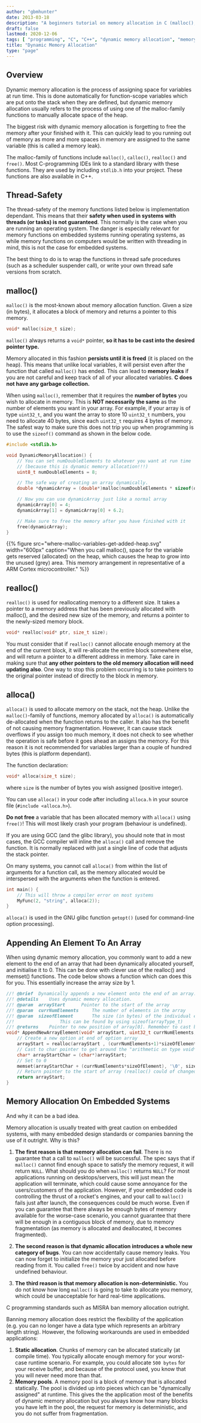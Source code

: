 ```yaml
---
author: "gbmhunter"
date: 2013-03-18
description: "A beginners tutorial on memory allocation in C (malloc(), free(), e.t.c.) for embedded systems."
draft: false
lastmod: 2020-12-06
tags: [ "programming", "C", "C++", "dynamic memory allocation", "memory", "allocation", "malloc()", "realloc", "calloc()", "alloca()", "free()", "MISRA", "memory pools", "stack", "heap", "GCC", "static allocation", "memory leak" ]
title: "Dynamic Memory Allocation"
type: "page"
---
```


## Overview

Dynamic memory allocation is the process of assigning space for variables at run time. This is done automatically for function-scope variables which are put onto the stack when they are defined, but dynamic memory allocation usually refers to the process of using one of the malloc-family functions to manually allocate space of the heap.

The biggest risk with dynamic memory allocation is forgetting to free the memory after your finished with it. This can quickly lead to you running out of memory as more and more spaces in memory are assigned to the same variable (this is called a memory leak).

The malloc-family of functions include `malloc()`, `calloc()`, `realloc()` and `free()`. Most C-programming IDEs link to a standard library with these functions. They are used by including `stdlib.h` into your project. These functions are also available in C++.

## Thread-Safety

The thread-safety of the memory functions listed below is implementation dependant. This means that their **safety when used in systems with threads (or tasks) is not guaranteed**. This normally is the case when you are running an operating system. The danger is especially relevant for memory functions on embedded systems running operating systems, as while memory functions on computers would be written with threading in mind, this is not the case for embedded systems.

The best thing to do is to wrap the functions in thread safe procedures (such as a scheduler suspender call), or write your own thread safe versions from scratch.

## malloc()

`malloc()` is the most-known about memory allocation function. Given a size (in bytes), it allocates a block of memory and returns a pointer to this memory.

```c
void* malloc(size_t size);
```

`malloc()` always returns a `void*` pointer, **so it has to be cast into the desired pointer type.**

Memory allocated in this fashion **persists until it is freed** (it is placed on the heap). This means that unlike local variables, it will persist even after the function that called `malloc()` has ended. This can lead to **memory leaks** if you are not careful and keep track of all of your allocated variables. **C does not have any garbage collection.**

When using `malloc()`, remember that it requires the **number of bytes** you wish to allocate in memory. This is **NOT necessarily the same** as the number of elements you want in your array. For example, if your array is of type `uint32_t`, and you want the array to store 10 `uint32_t` numbers, you need to allocate 40 bytes, since each `uint32_t` requires 4 bytes of memory. The safest way to make sure this does not trip you up when programming is to use the `sizeof()` command as shown in the below code.

```c    
#include <stdlib.h>

void DynamicMemoryAllocation() {
    // You can set numDoubleElements to whatever you want at run time
    // (because this is dynamic memory allocation!!!)
    uint8_t numDoubleElements = 8;

    // The safe way of creating an array dynamically.
    double *dynamicArray = (double*)malloc(numDoubleElements * sizeof(dynamicArray));

    // Now you can use dynamicArray just like a normal array
    dynamicArray[0] = 4;
    dynamicArray[1] = dynamicArray[0] + 6.2;

    // Make sure to free the memory after you have finished with it
    free(dynamicArray);
}
```

{{% figure src="where-malloc-variables-get-added-heap.svg" width="600px" caption="When you call malloc(), space for the variable gets reserved (allocated) on the heap, which causes the heap to grow into the unused (grey) area. This memory arrangement in representative of a ARM Cortex microcontroller." %}}

## realloc()

`realloc()` is used for reallocating memory to a different size. It takes a pointer to a memory address that has been previously allocated with malloc(), and the desired new size of the memory, and returns a pointer to the newly-sized memory block.

```c
void* realloc(void* ptr, size_t size);
```

You must consider that if `realloc()` cannot allocate enough memory at the end of the current block, it will re-allocate the entire block somewhere else, and will return a pointer to a different address in memory. Take care in making sure that **any other pointers to the old memory allocation will need updating also**. One way to stop this problem occurring is to take pointers to the original pointer instead of directly to the block in memory.

## alloca()

`alloca()` is used to allocate memory on the stack, not the heap. Unlike the `malloc()`-family of functions, memory allocated by `alloca()` is automatically de-allocated when the function returns to the caller. It also has the benefit of not causing memory fragmentation. However, it can cause stack overflows if you assign too much memory, it does not check to see whether the operation is safe before it goes ahead an assigns the memory. For this reason it is not recommended for variables larger than a couple of hundred bytes (this is platform dependant).

The function declaration:

```c
void* alloca(size_t size);
```

where `size` is the number of bytes you wish assigned (positive integer).

You can use `alloca()` in your code after including `alloca.h` in your source file (`#include <alloca.h>`).

**Do not free** a variable that has been allocated memory with `alloca()` using `free()`! This will most likely crash your program (behaviour is undefined).

If you are using GCC (and the glibc library), you should note that in most cases, the GCC compiler will inline the `alloca()` call and remove the function. It is normally replaced with just a single line of code that adjusts the stack pointer.

On many systems, you cannot call `alloca()` from within the list of arguments for a function call, as the memory allocated would be interspersed with the arguments when the function is entered.

```c
int main() {
    // This will throw a compiler error on most systems
    MyFunc(2, "string", alloca(2));
}
```

`alloca()` is used in the GNU glibc function `getopt()` (used for command-line option processing).

## Appending An Element To An Array

When using dynamic memory allocation, you commonly want to add a new element to the end of an array that had been dynamically allocated yourself, and initialise it to 0. This can be done with clever use of the realloc() and memset() functions. The code below shows a function which can does this for you. This essentially increase the array size by 1.

```c    
//! @brief	Dynamically appends a new element onto the end of an array.
//! @details	Uses dynamic memory allocation.
//! @param	arrayStart 		Pointer to the start of the array
//! @param	currNumElements 	The number of elements in the array
//! @param	sizeofElement		The size (in bytes) of the individual elements in the array.
//!					This can be found by using sizeof(arrayType_t)
//! @returns	Pointer to new position of array[0]. Remember to cast back to the original type.
void* AppendNewArrayElement(void* arrayStart, uint32_t currNumElements, uint32_t sizeOfElement) {
    // Create a new option at end of option array
    arrayStart = realloc(arrayStart , (currNumElements+1)*sizeOfElement);
    // Cast to char pointer to get around the "arithmetic on type void* compiler warning)
    char* arrayStartChar = (char*)arrayStart;
    // Set to 0
    memset(arrayStartChar + (currNumElements*sizeOfElement), '\0', sizeOfElement);
    // Return pointer to the start of array (realloc() could of changed this)
    return arrayStart;
}
```

## Memory Allocation On Embedded Systems

And why it can be a bad idea.

Memory allocation is usually treated with great caution on embedded systems, with many embedded design standards or companies banning the use of it outright. Why is this? 

1. **The first reason is that memory allocation can fail**. There is no guarantee that a call to `malloc()` will be successful. The spec says that if `malloc()` cannot find enough space to satisfy the memory request, it will return `NULL`. What should you do when `malloc()` returns `NULL`? For most applications running on desktops/servers, this will just mean the application will terminate, which could cause some annoyance for the users/customers of the application. However, if your embedded code is controlling the thrust of a rocket's engines, and your call to `malloc()` fails just after launch, the consequences could be much worse. Even if you can guarantee that there always be enough bytes of memory available for the worse-case scenario, you cannot guarantee that there will be enough in a contiguous block of memory, due to memory fragmentation (as memory is allocated and deallocated, it becomes fragmented).

2. **The second reason is that dynamic allocation introduces a whole new category of bugs**. You can now accidentally cause memory leaks. You can now forget to initialize the memory your just allocated before reading from it. You called `free()` twice by accident and now have undefined behaviour. 

3. **The third reason is that memory allocation is non-deterministic.** You do not know how long `malloc()` is going to take to allocate you memory, which could be unacceptable for hard real-time applications.

C programming standards such as MISRA ban memory allocation outright.

Banning memory allocation does restrict the flexibility of the application (e.g. you can no longer have a data type which represents an arbitrary length string). However, the following workarounds are used in embedded applications:

1) **Static allocation**. Chunks of memory can be allocated statically (at compile time). You typically allocate enough memory for your worst-case runtime scenario. For example, you could allocate `500 bytes` for your receive buffer, and because of the protocol used, you know that you will never need more than that.
2) **Memory pools**. A memory pool is a block of memory that is allocated statically. The pool is divided up into pieces which can be "dynamically assigned" at runtime. This gives the the application most of the benefits of dynamic memory allocation but you always know how many blocks you have left in the pool, the request for memory is deterministic, and you do not suffer from fragmentation.


